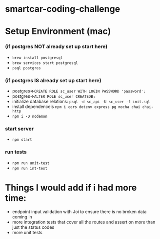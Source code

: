 # smartcar-coding-challenge
# Setup Environment (mac)

### (if postgres NOT already set up start here)
- `brew install postgresql`
- `brew services start postgresql`
- `psql postgres`
### (if postgres IS already set up start here)
- postgres=>`CREATE ROLE sc_user WITH LOGIN PASSWORD 'password';`
- postgres=>`ALTER ROLE sc_user CREATEDB;`
- initialize database relations: `psql -d sc_api -U sc_user -f init.sql`
- install dependenceis `npm i cors dotenv express pg mocha chai chai-http`
- `npm i -D nodemon`

### start server
- `npm start`

### run tests
- `npm run unit-test`
- `npm run int-test`


# Things I would add if i had more time:
- endpoint input validation with Joi to ensure there is no broken data coming in
- more integration tests that cover all the routes and assert on more than just the status codes
- more unit tests
